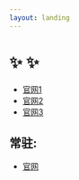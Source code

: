 ```yaml
---
layout: landing
---
```


# ✨ ✨



* [官网1](https://a.xn--6nq44r2uh9rhj7f.com)
* [官网2](https://xn--mes358ac0l6iy.com)
* [官网3](https://xn--fiq93tcnn892b.com)

## **常驻:**

* [官网](https://xn--6nq44r2uh9rhj7f.com)
